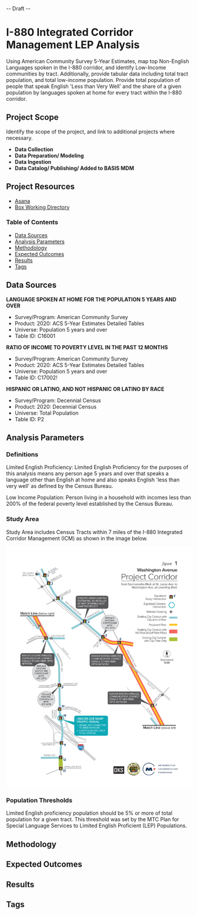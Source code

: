 -- Draft --

# I-880 Integrated Corridor Management LEP Analysis

Using American Community Survey 5-Year Estimates, map top Non-English Languages spoken in the I-880 corridor, and identify Low-Income communities by tract. Additionally, provide tabular data including total tract population, and total low-income population. Provide total population of people that speak English 'Less than Very Well' and the share of a given population by languages spoken at home for every tract within the I-880 corridor.

## Project Scope

Identify the scope of the project, and link to additional projects where necessary.

- **Data Collection**
- **Data Preparation/ Modeling**
- **Data Ingestion**
- **Data Catalog/ Publishing/ Added to BASIS MDM**

## Project Resources

- [Asana](https://app.asana.com/0/304776046055605/1202520923631300/f) 
- [Box Working Directory](https://mtcdrive.box.com/s/o4vtwjow5u435sc7sgvqbyz78xyhrh0g)  

### Table of Contents

- [Data Sources](#data-sources)
- [Analysis Parameters](#analysis-parameters)
- [Methodology](#methodology)
- [Expected Outcomes](#expected-outcomes)
- [Results](#results)
- [Tags](#tags)

## Data Sources

**LANGUAGE SPOKEN AT HOME FOR THE POPULATION 5 YEARS AND OVER**
- Survey/Program: American Community Survey
- Product: 2020: ACS 5-Year Estimates Detailed Tables
- Universe: Population 5 years and over
- Table ID: C16001

**RATIO OF INCOME TO POVERTY LEVEL IN THE PAST 12 MONTHS**
- Survey/Program: American Community Survey
- Product: 2020: ACS 5-Year Estimates Detailed Tables
- Universe: Population 5 years and over
- Table ID: C17002!

**HISPANIC OR LATINO, AND NOT HISPANIC OR LATINO BY RACE**
- Survey/Program: Decennial Census
- Product: 2020: Decennial Census
- Universe: Total Population
- Table ID: P2

## Analysis Parameters

### Definitions 

Limited English Proficiency: Limited English Proficiency for the purposes of this analysis means any person age 5 years and over that speaks a language other than English at home and also speaks English 'less than very well' as defined by the Census Bureau.

Low Income Population: Person living in a household with incomes less than 200% of the federal poverty level established by the Census Bureau.

### Study Area
    
Study Area includes Census Tracts within 7 miles of the I-880 Integrated Corridor Management (ICM) as shown in the image below.

![corridor area](Images/I-880_ICM_Limits.png)
    
### Population Thresholds

Limited English proficiency population should be 5% or more of total population for a given tract. This threshold was set by the MTC Plan for Special Language Services to Limited English Proficient (LEP) Populations. 

## Methodology

## Expected Outcomes

## Results

## Tags
